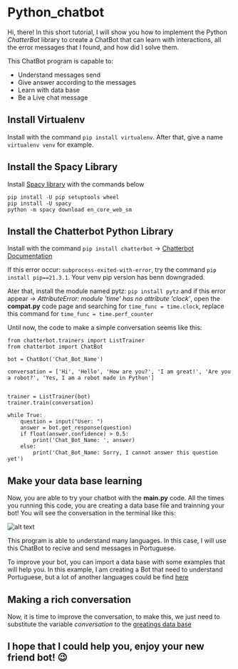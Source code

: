 # Python_chatbot

Hi, there! 
In this short tutorial, I will show you how to implement the Python *ChatterBot* library to create a ChatBot that can learn with interactions, all the error messages that I found, and how did I solve them.

This ChatBot program is capable to:
- Understand messages send
- Give answer according to the messages
- Learn with data base
- Be a Live chat message

## Install Virtualenv 
Install with the command `pip install virtualenv`. After that, give a name `virtualenv venv` for example.

## Install the Spacy Library
Install [Spacy library](https://spacy.io/usage) with the commands below

```
pip install -U pip setuptools wheel
pip install -U spacy
python -m spacy download en_core_web_sm
```
## Install the Chatterbot Python Library 
Install with the command `pip install chatterbot` -> [Chatterbot Documentation](https://pypi.org/project/ChatterBot/)

If this error occur: `subprocess-exited-with-error`, try the command `pip install pip==21.3.1`. Your venv pip version has benn downgraded.

Ater that, install the module named pytz: `pip install pytz` and if this error appear -> *AttributeError: module 'time' has no attribute 'clock'*, open the **compat.py** code page and searching for `time_func = time.clock`, replace this command for `time_func = time.perf_counter`

Until now, the code to make a simple conversation seems like this:

```
from chatterbot.trainers import ListTrainer
from chatterbot import ChatBot

bot = ChatBot('Chat_Bot_Name')

conversation = ['Hi', 'Hello', 'How are you?', 'I am great!', 'Are you a robot?', 'Yes, I am a robot made in Python']


trainer = ListTrainer(bot)
trainer.train(conversation)

while True:
    question = input("User: ")
    answer = bot.get_response(question)
    if float(answer.confidence) > 0.5:
        print('Chat_Bot_Name: ', answer)
    else:
        print('Chat_Bot_Name: Sorry, I cannot answer this question yet')
```

## Make your data base learning
Now, you are able to try your chatbot with the **main.py** code. All the times you running this code, you are creating a data base file and trainning your bot! You will see the conversation in the terminal like this:

![alt text][image]

[image]: https://user-images.githubusercontent.com/74323079/197056368-a37cc994-5f6a-40b2-b9ba-1b1a9e7821df.png "Prompt Image"

This program is able to understand many languages. In this case, I will use this ChatBot to recive and send messages in Portuguese.

To improve your bot, you can import a data base with some examples that will help you. In this example, I am creating a Bot that need to understand Portuguese, but a lot of another languages could be find [here](https://github.com/gunthercox/chatterbot-corpus/tree/master/chatterbot_corpus/data)


## Making a rich conversation
Now, it is time to improve the conversation, to make this, we just need to substitute the variable *conversation* to the [greatings data base](https://github.com/gunthercox/chatterbot-corpus/blob/master/chatterbot_corpus/data/english/greetings.yml)


## I hope that I could help you, enjoy your new friend bot! 😉







